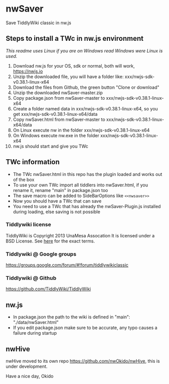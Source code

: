 # nwSaver
Save TiddlyWiki classic in nw.js

## Steps to install a TWc in nw.js environment

*This readme uses Linux if you are on Windows read Windows were Linux is used.*

1. Download nw.js for your OS, sdk or normal, both will work, https://nwjs.io 
2. Unzip the downloaded file, you will have a folder like: xxx/nwjs-sdk-v0.38.1-linux-x64 
3. Download the files from Github, the green button "Clone or download"
4. Unzip the downloaded nwSaver-master.zip 
5. Copy package.json from nwSaver-master to xxx/nwjs-sdk-v0.38.1-linux-x64
6. Create a folder named data in xxx/nwjs-sdk-v0.38.1-linux-x64, so you get xxx/nwjs-sdk-v0.38.1-linux-x64/data
7. Copy nwSaver.html from nwSaver-master to xxx/nwjs-sdk-v0.38.1-linux-x64/data
8. On Linux execute nw in the folder xxx/nwjs-sdk-v0.38.1-linux-x64
9. On Windows execute nw.exe in the folder xxx/nwjs-sdk-v0.38.1-linux-x64
10. nw.js should start and give you TWc

## TWc information
* The TWc nwSaver.html in this repo has the plugin loaded and works out of the box
* To use your own TWc import all tiddlers into nwSaver.html, if you rename it, rename "main" in package.json too
* The save macro can be added to SideBarOptions like ```<<nwsaver>>```
* Now you should have a TWc that can save
* You need to use a TWc that has already the nwSaver-Plugin.js installed during loading, else saving is not possible

### Tiddlywiki license
TiddlyWiki is Copyright 2013 UnaMesa Assocation
It is licensed under a BSD License. See [here](https://github.com/TiddlyWiki/tiddlywiki/blob/master/html/copyright.txt) for the exact terms.

### Tiddlywiki @ Google groups
https://groups.google.com/forum/#!forum/tiddlywikiclassic
### Tiddlywiki @ Github
https://github.com/TiddlyWiki/TiddlyWiki

## nw.js
* In package.json the path to the wiki is defined in "main": "./data/nwSaver.html"
* If you edit package.json make sure to be accurate, any typo causes a failure during startup

## nwHive
nwHive moved to its own repo https://github.com/nwOkido/nwHive, this is under development.


Have a nice day, Okido
